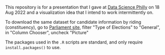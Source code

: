 This repository is for a presentation that I gave at [Data Science Philly](https://www.meetup.com/dataphilly/events/287493800/) on 18 Aug 2022 and a visualization idea that I intend to work intermittently on.

To download the same dataset for candidate information by riding (constituency), go to [Parliament site](https://lop.parl.ca/sites/ParlInfo/default/en_CA/ElectionsRidings/Elections), filter "Type of Elections" to "General", in "Column Chooser", uncheck "Picture"

The packages used in the `.R` scripts are standard, and only require `install.packages()` to use.